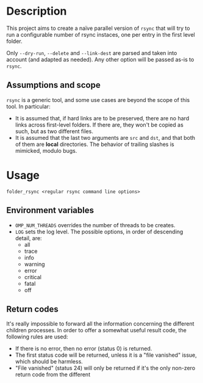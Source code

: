 # Description

This project aims to create a naïve parallel version of `rsync` that will try to run a configurable number of rsync instaces, one per entry in the first level folder.

Only `--dry-run`, `--delete` and `--link-dest` are parsed and taken into account (and adapted as needed). Any other option will be passed as-is to `rsync`.

## Assumptions and scope

`rsync` is a generic tool, and some use cases are beyond the scope of this tool. In particular:

* It is assumed that, if hard links are to be preserved, there are no hard links across first-level folders. If there are, they won't be copied as such, but as two different files.
* It is assumed that the last two arguments are `src` and `dst`, and that both of them are **local** directories. The behavior of trailing slashes is mimicked, modulo bugs.

# Usage

`folder_rsync <regular rsync command line options>`

## Environment variables

* `OMP_NUM_THREADS` overrides the number of threads to be creates.
* `LOG` sets the log level. The possible options, in order of descending detail, are:
  * all
  * trace
  * info
  * warning
  * error
  * critical
  * fatal
  * off

## Return codes

It's really impossible to forward all the information concerning the different children processes. In order to offer a somewhat useful result code, the following rules are used:

* If there is no error, then no error (status 0) is returned.
* The first status code will be returned, unless it is a "file vanished" issue, which should be harmless.
* "File vanished" (status 24) will only be returned if it's the only non-zero return code from the different  